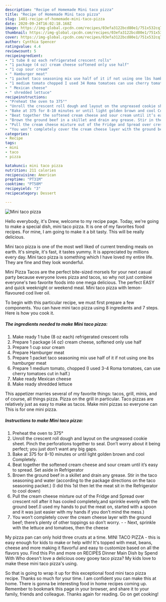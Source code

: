 ```yaml
---
description: "Recipe of Homemade Mini taco pizza"
title: "Recipe of Homemade Mini taco pizza"
slug: 1401-recipe-of-homemade-mini-taco-pizza
date: 2020-09-24T16:02:18.168Z
image: https://img-global.cpcdn.com/recipes/03efa3122bcd80e1/751x532cq70/mini-taco-pizza-recipe-main-photo.jpg
thumbnail: https://img-global.cpcdn.com/recipes/03efa3122bcd80e1/751x532cq70/mini-taco-pizza-recipe-main-photo.jpg
cover: https://img-global.cpcdn.com/recipes/03efa3122bcd80e1/751x532cq70/mini-taco-pizza-recipe-main-photo.jpg
author: Cynthia Spencer
ratingvalue: 4.4
reviewcount: 5
recipeingredient:
- "1 tube 8 oz each refrigerated crescent rolls"
- "1 package (4 oz) cream cheese softened only use half"
- "1 cup sour cream"
- " Hamburger meat"
- "1 packet taco seasoning mix use half of it if not using one lbs hamburger meat"
- "1 medium tomato chopped I used 34 Roma tomatoes can use cherry tomatoes cut in half"
- " Mexican cheese"
- " shredded lettuce"
recipeinstructions:
- "Preheat the oven to 375°"
- "Unroll the crescent roll dough and layout on the ungreased cookie sheet. Pinch the perforations together to seal. Don’t worry about it being perfect; you just don’t want any big gaps."
- "Bake at 375 for 8-10 minutes or until light golden brown and cool Completely."
- "Beat together the softened cream cheese and sour cream until it’s easy to spread. Set aside in Refrigerator"
- "Brown the ground beef in a skillet and drain any grease. Stir in the taco seasoning and water (according to the package directions on the taco seasoning packet.) (I did this 1st then let the meat sit in the Refrigerator to cool down)"
- "Pull the cream cheese mixture out of the Fridge and Spread over crescent roll after it has cooled completely,and sprinkle evenly with the ground beef.(I used my hands to put the meat on, started with a spoon and it was just easier with my hands if you don’t mind the mess.)"
- "You won’t completely cover the cream cheese layer with the ground beef; there’s plenty of other toppings so don’t worry.  Next, sprinkle with the lettuce and tomatoes, then the cheese"
categories:
- Recipe
tags:
- mini
- taco
- pizza

katakunci: mini taco pizza 
nutrition: 211 calories
recipecuisine: American
preptime: "PT31M"
cooktime: "PT58M"
recipeyield: "3"
recipecategory: Dessert

---
```



![Mini taco pizza](https://img-global.cpcdn.com/recipes/03efa3122bcd80e1/751x532cq70/mini-taco-pizza-recipe-main-photo.jpg)

Hello everybody, it's Drew, welcome to my recipe page. Today, we're going to make a special dish, mini taco pizza. It is one of my favorites food recipes. For mine, I am going to make it a bit tasty. This will be really delicious.

Mini taco pizza is one of the most well liked of current trending meals on earth. It's simple, it's fast, it tastes yummy. It is appreciated by millions every day. Mini taco pizza is something which I have loved my entire life. They are fine and they look wonderful.

Mini Pizza Tacos are the perfect bite-sized morsels for your next casual party because everyone loves pizza and tacos, so why not just combine everyone&#39;s two favorite foods into one mega delicious. The perfect EASY and quick weeknight or weekend meal. Mini taco pizza with lemon-flavoured cod liver oil.


To begin with this particular recipe, we must first prepare a few components. You can have mini taco pizza using 8 ingredients and 7 steps. Here is how you cook it.

<!--inarticleads1-->

##### The ingredients needed to make Mini taco pizza:

1. Make ready 1 tube (8 oz each) refrigerated crescent rolls
1. Prepare 1 package (4 oz) cream cheese, softened only use half
1. Prepare 1 cup sour cream
1. Prepare  Hamburger meat
1. Prepare 1 packet taco seasoning mix use half of it if not using one lbs hamburger meat
1. Prepare 1 medium tomato, chopped (I used 3-4 Roma tomatoes, can use cherry tomatoes cut in half.)
1. Make ready  Mexican cheese
1. Make ready  shredded lettuce


This appetizer marries several of my favorite things: tacos, grill, minis, and of course, all things pizza. Pizza on the grill in particular. Taco pizzas are relatively just as easy to make as tacos. Make mini pizzas so everyone can This is for one mini pizza. 

<!--inarticleads2-->

##### Instructions to make Mini taco pizza:

1. Preheat the oven to 375°
1. Unroll the crescent roll dough and layout on the ungreased cookie sheet. Pinch the perforations together to seal. Don’t worry about it being perfect; you just don’t want any big gaps.
1. Bake at 375 for 8-10 minutes or until light golden brown and cool Completely.
1. Beat together the softened cream cheese and sour cream until it’s easy to spread. Set aside in Refrigerator
1. Brown the ground beef in a skillet and drain any grease. Stir in the taco seasoning and water (according to the package directions on the taco seasoning packet.) (I did this 1st then let the meat sit in the Refrigerator to cool down)
1. Pull the cream cheese mixture out of the Fridge and Spread over crescent roll after it has cooled completely,and sprinkle evenly with the ground beef.(I used my hands to put the meat on, started with a spoon and it was just easier with my hands if you don’t mind the mess.)
1. You won’t completely cover the cream cheese layer with the ground beef; there’s plenty of other toppings so don’t worry. -  - Next, sprinkle with the lettuce and tomatoes, then the cheese


My pizza pan can only hold three crusts at a time. MINI TACO PIZZA - this is easy enough for kids to make or help with! It&#39;s topped with meat, beans, cheese and more making it flavorful and easy to customize based on all the flavors you. Find this Pin and more on RECIPES Dinner Main Dish by Spend With Who doesn&#39;t love a delicious ooey gooey taco pizza? My kids love to make these mini taco pizza&#39;s using. 

So that is going to wrap it up for this exceptional food mini taco pizza recipe. Thanks so much for your time. I am confident you can make this at home. There is gonna be interesting food in home recipes coming up. Remember to bookmark this page in your browser, and share it to your family, friends and colleague. Thanks again for reading. Go on get cooking!
